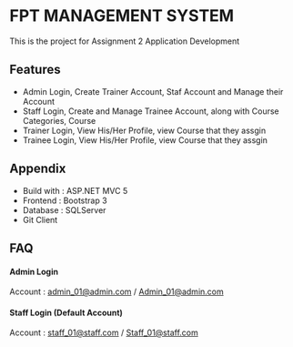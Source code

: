 ﻿
# FPT MANAGEMENT SYSTEM

This is the project for Assignment 2 Application Development 

## Features

- Admin Login, Create Trainer Account, Staf Account and Manage their Account
- Staff Login, Create and Manage Trainee Account, along with Course Categories, Course
- Trainer Login, View His/Her Profile, view Course that they assgin
- Trainee Login, View His/Her Profile, view Course that they assgin


  
## Appendix

- Build with : ASP.NET MVC 5
- Frontend : Bootstrap 3
- Database : SQLServer
- Git Client

  
## FAQ

#### Admin Login

Account : admin_01@admin.com / Admin_01@admin.com

#### Staff Login (Default Account)

Account : staff_01@staff.com / Staff_01@staff.com
